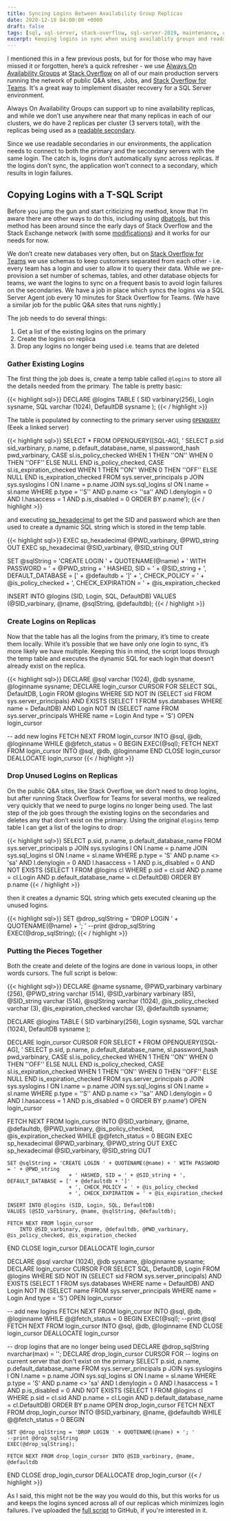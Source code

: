 ```yaml
---
title: Syncing Logins Between Availability Group Replicas
date: 2020-12-18 04:00:00 +0000
draft: false
tags: [sql, sql-server, stack-overflow, sql-server-2019, maintenance, distributed-availability-group, availability-group, readable-secondary]
excerpt: Keeping logins in sync when using availablity groups and readable secondary replicas.
---
```


I mentioned this in a few previous posts, but for for those who may have missed it or forgotten, here’s a quick refresher -  we use [Always On Availability Groups](https://docs.microsoft.com/en-us/sql/database-engine/availability-groups/windows/always-on-availability-groups-sql-server?view=sql-server-ver15) at [Stack Overflow](https://stackoverflow.com) on all of our main production servers running the network of public Q&amp;A sites, Jobs, and [Stack Overflow for Teams](https://stackoverflow.com/teams). It's a great way to implement disaster recovery for a SQL Server environment. 

Always On Availability Groups can support up to nine availability replicas, and while we don’t use anywhere near that many replicas in each of our clusters, we do have 2 replicas per cluster (3 servers total), with the replicas being used as a [readable secondary](https://docs.microsoft.com/en-us/sql/database-engine/availability-groups/windows/active-secondaries-readable-secondary-replicas-always-on-availability-groups?view=sql-server-ver15). 

Since we use readable secondaries in our environments, the application needs to connect to both the primary and the secondary servers with the same login. The catch is, logins don’t automatically sync across replicas.  If the logins don’t sync, the application won’t connect to a secondary, which results in login failures.

## Copying Logins with a T-SQL Script 

Before you jump the gun and start criticizing my method, know that I’m aware there are other ways to do this, including using <a href="https://dbatools.io/keeping-availability-group-logins-in-sync-automatically/" target="_blank">dbatools</a>, but this method has been around since the early days of Stack Overflow and the Stack Exchange network (with some <a href="https://www.tarynpivots.com/post/system-view-gotcha-with-sql-server-2019/" target="_blank">modifications</a>) and it works for our needs for now.

We don’t create new databases very often, but on [Stack Overflow for Teams](https://stackoverflow.com/teams) we use schemas to keep customers separated from each other - i.e. every team has a login and user to allow it to query their data. While we pre-provision a set number of schemas, tables, and other database objects for teams, we want the logins to sync on a frequent basis to avoid login failures on the secondaries.  We have a job in place which syncs the logins via a SQL Server Agent job every 10 minutes for Stack Overflow for Teams. (We have a similar job for the public Q&A sites that runs nightly.)

The job needs to do several things: 

1. Get a list of the existing logins on the primary 
2. Create the logins on replica
3. Drop any logins no longer being used i.e. teams that are deleted 

### Gather Existing Logins

The first thing the job does is, create a temp table called `@logins` to store all the details needed from the primary. The table is pretty basic:

{{< highlight sql>}}
DECLARE @logins TABLE 
(
    SID varbinary(256), 
    Login sysname, 
    SQL varchar (1024), 
    DefaultDB sysname
);
{{< / highlight >}}

The table is populated by connecting to the primary server using <a href="https://docs.microsoft.com/en-us/sql/t-sql/functions/openquery-transact-sql?view=sql-server-ver15" target="_blank">`OPENQUERY`</a> (Eeek a linked server) 

{{< highlight sql>}}
SELECT *
FROM OPENQUERY([SQL-AG], '
    SELECT p.sid sid_varbinary, p.name, p.default_database_name,
        sl.password_hash pwd_varbinary,
        CASE sl.is_policy_checked WHEN 1 THEN ''ON'' WHEN 0 THEN ''OFF'' ELSE NULL END is_policy_checked,
        CASE sl.is_expiration_checked WHEN 1 THEN ''ON'' WHEN 0 THEN ''OFF'' ELSE NULL END is_expiration_checked
    FROM sys.server_principals p
    JOIN sys.syslogins l ON l.name = p.name
    JOIN sys.sql_logins sl ON l.name = sl.name
    WHERE p.type = ''S''
      AND p.name <> ''sa''
      AND l.denylogin = 0
      AND l.hasaccess = 1
      AND p.is_disabled = 0
    ORDER BY p.name');
{{< / highlight >}}

and executing <a href="https://docs.microsoft.com/en-us/troubleshoot/sql/security/transfer-logins-passwords-between-instances" target="_blank">sp_hexadecimal</a> to get the SID and password which are then used to create a dynamic SQL string which is stored in the temp table.

{{< highlight sql>}}
EXEC sp_hexadecimal @PWD_varbinary, @PWD_string OUT
EXEC sp_hexadecimal @SID_varbinary, @SID_string OUT

SET @sqlString = 'CREATE LOGIN ' + QUOTENAME(@name) + ' WITH PASSWORD = ' + @PWD_string 
                    + ' HASHED, SID = ' + @SID_string + ', DEFAULT_DATABASE = [' + @defaultdb + ']'
                    + ', CHECK_POLICY = ' + @is_policy_checked
                    + ', CHECK_EXPIRATION = ' + @is_expiration_checked

INSERT INTO @logins (SID, Login, SQL, DefaultDB) 
VALUES (@SID_varbinary, @name, @sqlString, @defaultdb);
{{< / highlight >}}

### Create Logins on Replicas

Now that the table has all the logins from the primary, it’s time to create them locally. While it’s possible that we have only one login to sync, it’s more likely we have multiple.  Keeping this in mind, the script loops through the temp table and executes the dynamic SQL for each login that doesn’t already exist on the replica.

{{< highlight sql>}}
DECLARE @sql varchar (1024), @db sysname, @loginname sysname;
DECLARE login_cursor CURSOR FOR
    SELECT SQL, DefaultDB, Login
    FROM @logins
    WHERE SID NOT IN (SELECT sid 
                        FROM sys.server_principals)
        AND EXISTS (SELECT 1 
                    FROM sys.databases 
                    WHERE name = DefaultDB)
        AND Login NOT IN (SELECT name 
                            FROM sys.server_principals 
                            WHERE name = Login 
                                And type = 'S')
OPEN login_cursor

-- add new logins
FETCH NEXT FROM login_cursor INTO @sql, @db, @loginname
WHILE @@fetch_status = 0
BEGIN
    EXEC(@sql);
    FETCH NEXT FROM login_cursor 
        INTO @sql, @db, @loginname
END
CLOSE login_cursor
DEALLOCATE login_cursor
{{< / highlight >}}

### Drop Unused Logins on Replicas

On the public Q&A sites, like Stack Overflow, we don’t need to drop logins, but after running Stack Overflow for Teams for several months, we realized very quickly that we need to purge logins no longer being used. The last step of the job goes through the existing logins on the secondaries and deletes any that don’t exist on the primary. Using the original `@logins` temp table I can get a list of the logins to drop:

{{< highlight sql>}}
SELECT p.sid, p.name, p.default_database_name
FROM sys.server_principals p
JOIN sys.syslogins l ON l.name = p.name
JOIN sys.sql_logins sl ON l.name = sl.name
WHERE p.type = 'S'
  AND p.name <> 'sa'
  AND l.denylogin = 0
  AND l.hasaccess = 1
  AND p.is_disabled = 0
  AND NOT EXISTS (SELECT 1
                  FROM @logins cl
                  WHERE p.sid = cl.sid
                    AND p.name = cl.Login
                    AND p.default_database_name = cl.DefaultDB)
ORDER BY p.name
{{< / highlight >}}

then it creates a dynamic SQL string which gets executed cleaning up the unused logins. 

{{< highlight sql>}}
SET @drop_sqlString = 'DROP LOGIN ' + QUOTENAME(@name) + '; '
--print @drop_sqlString
EXEC(@drop_sqlString);
{{< / highlight >}}


### Putting the Pieces Together

Both the create and delete of the logins are done in various loops, in other words cursors. The full script is below:

{{< highlight sql>}}
DECLARE @name sysname,
    @PWD_varbinary varbinary (256),
    @PWD_string varchar (514),
    @SID_varbinary varbinary (85),
    @SID_string varchar (514),
    @sqlString varchar (1024),
    @is_policy_checked varchar (3),
    @is_expiration_checked varchar (3),
    @defaultdb sysname;

DECLARE @logins TABLE 
(
    SID varbinary(256), 
    Login sysname, 
    SQL varchar (1024), 
    DefaultDB sysname
);

DECLARE login_cursor CURSOR FOR
    SELECT *
    FROM OPENQUERY([SQL-AG], '
        SELECT p.sid, p.name, p.default_database_name,
            sl.password_hash pwd_varbinary,
            CASE sl.is_policy_checked WHEN 1 THEN ''ON'' WHEN 0 THEN ''OFF'' ELSE NULL END is_policy_checked,
            CASE sl.is_expiration_checked WHEN 1 THEN ''ON'' WHEN 0 THEN ''OFF'' ELSE NULL END is_expiration_checked
        FROM sys.server_principals p
            JOIN sys.syslogins l ON l.name = p.name
            JOIN sys.sql_logins sl ON l.name = sl.name
        WHERE p.type = ''S''
        AND p.name <> ''sa''
        AND l.denylogin = 0
        AND l.hasaccess = 1
        AND p.is_disabled = 0
        ORDER BY p.name')
OPEN login_cursor

FETCH NEXT FROM login_cursor 
    INTO @SID_varbinary, @name, @defaultdb, @PWD_varbinary, @is_policy_checked, @is_expiration_checked
WHILE @@fetch_status = 0
BEGIN
    EXEC sp_hexadecimal @PWD_varbinary, @PWD_string OUT
    EXEC sp_hexadecimal @SID_varbinary, @SID_string OUT

    SET @sqlString = 'CREATE LOGIN ' + QUOTENAME(@name) + ' WITH PASSWORD = ' + @PWD_string 
                        + ' HASHED, SID = ' + @SID_string + ', DEFAULT_DATABASE = [' + @defaultdb + ']'
                        + ', CHECK_POLICY = ' + @is_policy_checked
                        + ', CHECK_EXPIRATION = ' + @is_expiration_checked

    INSERT INTO @logins (SID, Login, SQL, DefaultDB) 
    VALUES (@SID_varbinary, @name, @sqlString, @defaultdb);

    FETCH NEXT FROM login_cursor 
        INTO @SID_varbinary, @name, @defaultdb, @PWD_varbinary, @is_policy_checked, @is_expiration_checked
END
CLOSE login_cursor
DEALLOCATE login_cursor

DECLARE @sql varchar (1024), @db sysname, @loginname sysname;
DECLARE login_cursor CURSOR FOR
    SELECT SQL, DefaultDB, Login
    FROM @logins
    WHERE SID NOT IN (SELECT sid 
                        FROM sys.server_principals)
        AND EXISTS (SELECT 1 
                    FROM sys.databases 
                    WHERE name = DefaultDB)
        AND Login NOT IN (SELECT name 
                            FROM sys.server_principals 
                            WHERE name = Login 
                                And type = 'S')
OPEN login_cursor

-- add new logins
FETCH NEXT FROM login_cursor INTO @sql, @db, @loginname
WHILE @@fetch_status = 0
BEGIN
    EXEC(@sql);
    --print @sql
    FETCH NEXT FROM login_cursor 
        INTO @sql, @db, @loginname
END
CLOSE login_cursor
DEALLOCATE login_cursor

-- drop logins that are no longer being used
DECLARE @drop_sqlString nvarchar(max) = '';
DECLARE drop_login_cursor CURSOR FOR
    -- logins on current server that don't exist on the primary
    SELECT p.sid, p.name, p.default_database_name
    FROM sys.server_principals p
    JOIN sys.syslogins l ON l.name = p.name
    JOIN sys.sql_logins sl ON l.name = sl.name
    WHERE p.type = 'S'
       AND p.name <> 'sa'
       AND l.denylogin = 0
       AND l.hasaccess = 1
       AND p.is_disabled = 0
       AND NOT EXISTS (SELECT 1
                        FROM @logins cl
                        WHERE p.sid = cl.sid
                          AND p.name = cl.Login
                          AND p.default_database_name = cl.DefaultDB)
	ORDER BY p.name
OPEN drop_login_cursor
FETCH NEXT FROM drop_login_cursor INTO @SID_varbinary, @name, @defaultdb
WHILE @@fetch_status = 0
BEGIN

    SET @drop_sqlString = 'DROP LOGIN ' + QUOTENAME(@name) + '; '
	--print @drop_sqlString
	EXEC(@drop_sqlString);
	
    FETCH NEXT FROM drop_login_cursor INTO @SID_varbinary, @name, @defaultdb
END
CLOSE drop_login_cursor
DEALLOCATE drop_login_cursor
{{< / highlight >}}


As I said, this might not be the way you would do this, but this works for us and keeps the logins synced across all of our replicas which minimizes login failures. I’ve uploaded the <a href="https://github.com/tarynpratt/misc_sql_scripts/tree/master/SyncLogins" target="_blank">full script</a> to GitHub, if you're interested in it. 
